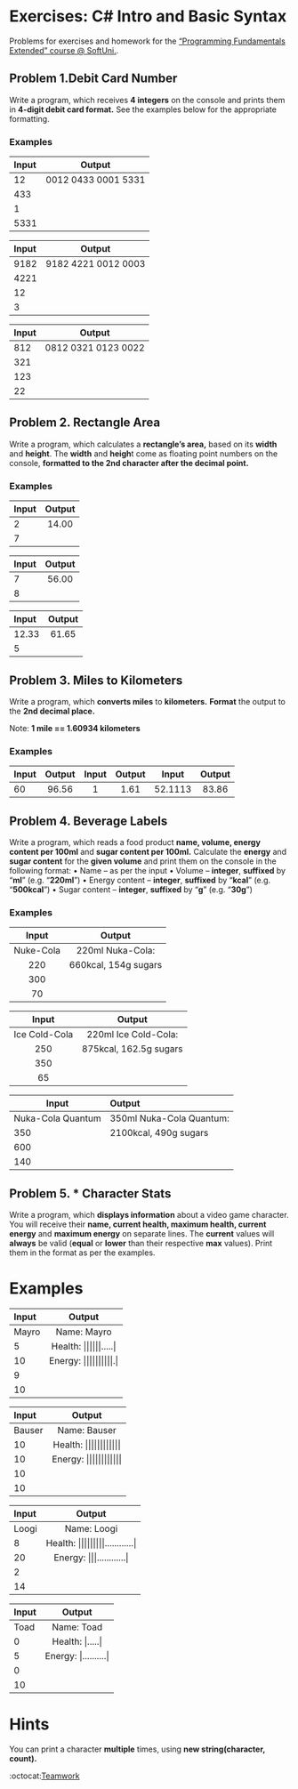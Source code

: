 # Exercises: C# Intro and Basic Syntax

Problems for exercises and homework for the [“Programming Fundamentals Extended” course @ SoftUni.](https://softuni.bg/courses/programming-fundamentals).

## Problem 1.Debit Card Number
Write a program, which receives **4 integers** on the console and prints them in **4-digit debit card format.** See the examples below for the appropriate formatting.

### Examples

|  Input  |         Output           |                                                     
| :---    |                    :---: |
|   12    |  0012 0433 0001 5331     |
|   433   |                          |
|   1     |                          |
|   5331  |                          |

|  Input  |         Output           |                                                     
| :---    |                    :---: |
|   9182  |  9182 4221 0012 0003     |
|   4221  |                          |
|   12    |                          |
|   3     |                          |

|  Input  |         Output           |                                                     
| :---    |                    :---: |
|   812   |  0812 0321 0123 0022     |
|   321   |                          |
|   123   |                          |
|   22    |                          |

## Problem 2. Rectangle Area
Write a program, which calculates a **rectangle’s area,** based on its **width** and **height**. The **width** and **heigh**t come as floating point numbers on the console, **formatted to the 2nd character after the decimal point.**

### Examples
| Input  |   Output  |
| :---   |     :---: | 
|   2    |   14.00   |
|   7    |           |

| Input  |   Output  |
| :---   |     :---: | 
|   7    |   56.00   |
|   8    |           |

| Input  |   Output  |
| :---   |     :---: | 
|  12.33 |   61.65   |
|   5    |           |


## Problem 3. Miles to Kilometers
Write a program, which **converts miles** to **kilometers.** **Format** the output to the **2nd decimal place.**

Note: **1 mile == 1.60934 kilometers**

### Examples

| Input  |   Output  | Input  |   Output  | Input   |   Output  |  
| :---   |     :---: | :---:  |   :---:   | :---:   |     :---: |
|  60    |  96.56    |  1     |  1.61     | 52.1113 |  83.86    |

## Problem 4. Beverage Labels
Write a program, which reads a food product **name, volume, energy content per 100ml** and **sugar content per 100ml.** Calculate the **energy** and **sugar content** for the **given volume** and print them on the console in the following format:
    • Name – as per the input
    • Volume – **integer**, **suffixed** by “**ml**” (e.g. “**220ml**”)
    • Energy content – **integer**, **suffixed** by “**kcal**” (e.g. “**500kcal**”)
    • Sugar content – **integer**, **suffixed** by “**g**” (e.g. “**30g**”) 

### Examples
| Input | Output | 
| :---: | :---: | 
| Nuke-Cola  | 220ml Nuka-Cola: |
| 220 | 660kcal, 154g sugars |
| 300 |
| 70 |


| Input | Output | 
| :---: | :---: | 
| Ice Cold-Cola  | 220ml Ice Cold-Cola: |
| 250 | 875kcal, 162.5g sugars |
| 350 |
| 65 |


| Input | Output | 
| --- | :--- | 
| Nuka-Cola Quantum  | 350ml Nuka-Cola Quantum: |
| 350 | 2100kcal, 490g sugars |
| 600 |
| 140 |


## Problem 5. * Character Stats
Write a program, which **displays information** about a video game character. You will receive their **name, current health, maximum health, current energy** and **maximum energy** on separate lines. The **current** values will **always** be valid (**equal** or **lower** than their respective **max** values). Print them in the format as per the examples.

# Examples

|  Input  |  Output  |
|:---|:---:|
| Mayro | Name: Mayro   |
| 5     | Health: \|\|\|\|\|\|\.\.\.\.\.\| |
| 10    | Energy: \|\|\|\|\|\|\|\|\|\|\.\| |
| 9     |                                  |
| 10    |                                  |

|  Input  |  Output  |
|:---|:---:|
| Bauser | Name: Bauser   |
| 10     | Health: \|\|\|\|\|\|\|\|\|\|\|\| |
| 10     | Energy: \|\|\|\|\|\|\|\|\|\|\|\| |
| 10     |                                  |
| 10     |                                  |

|  Input  |  Output  |
|:---|:---:|
| Loogi | Name: Loogi   |
| 8     | Health: \|\|\|\|\|\|\|\|\|\.\.\.\.\.\.\.\.\.\.\.\.\| |
| 20    | Energy: \|\|\|\.\.\.\.\.\.\.\.\.\.\.\.\| |
| 2     |                                  |
| 14    |                                  |

|  Input  |  Output  |
|:---|:---:|
| Toad   | Name: Toad   |
| 0      | Health: \|\.\.\.\.\.\| |
| 5      | Energy: \|\.\.\.\.\.\.\.\.\.\.\| |
| 0      |                                  |
| 10     |                                  |


# Hints
You can print a character **multiple** times, using **new string(character, count).**

:octocat:[Teamwork](https://github.com/TeamworkSoftwareTechnologies)


